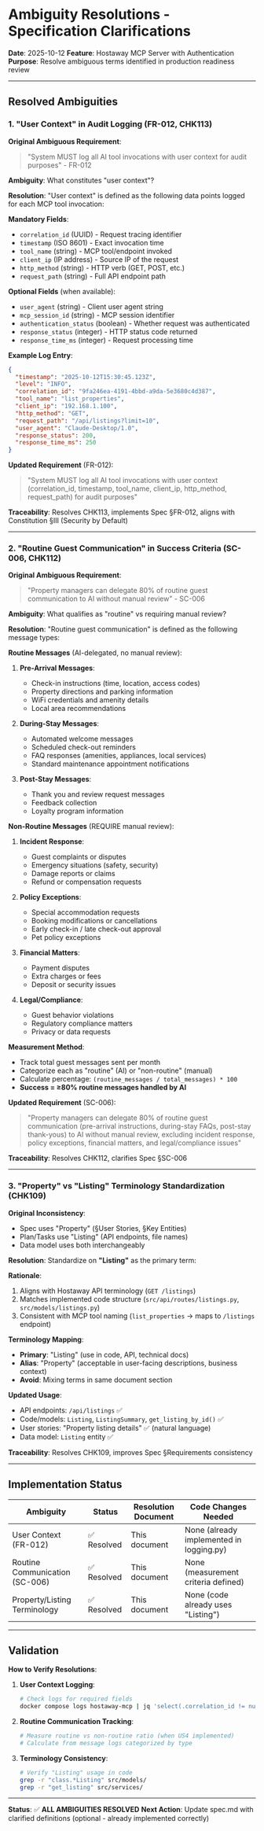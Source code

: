 # Ambiguity Resolutions - Specification Clarifications

**Date**: 2025-10-12
**Feature**: Hostaway MCP Server with Authentication
**Purpose**: Resolve ambiguous terms identified in production readiness review

---

## Resolved Ambiguities

### 1. "User Context" in Audit Logging (FR-012, CHK113)

**Original Ambiguous Requirement**:
> "System MUST log all AI tool invocations with user context for audit purposes" - FR-012

**Ambiguity**: What constitutes "user context"?

**Resolution**: "User context" is defined as the following data points logged for each MCP tool invocation:

**Mandatory Fields**:
- `correlation_id` (UUID) - Request tracing identifier
- `timestamp` (ISO 8601) - Exact invocation time
- `tool_name` (string) - MCP tool/endpoint invoked
- `client_ip` (IP address) - Source IP of the request
- `http_method` (string) - HTTP verb (GET, POST, etc.)
- `request_path` (string) - Full API endpoint path

**Optional Fields** (when available):
- `user_agent` (string) - Client user agent string
- `mcp_session_id` (string) - MCP session identifier
- `authentication_status` (boolean) - Whether request was authenticated
- `response_status` (integer) - HTTP status code returned
- `response_time_ms` (integer) - Request processing time

**Example Log Entry**:
```json
{
  "timestamp": "2025-10-12T15:30:45.123Z",
  "level": "INFO",
  "correlation_id": "9fa246ea-4191-4bbd-a9da-5e3680c4d387",
  "tool_name": "list_properties",
  "client_ip": "192.168.1.100",
  "http_method": "GET",
  "request_path": "/api/listings?limit=10",
  "user_agent": "Claude-Desktop/1.0",
  "response_status": 200,
  "response_time_ms": 250
}
```

**Updated Requirement** (FR-012):
> "System MUST log all AI tool invocations with user context (correlation_id, timestamp, tool_name, client_ip, http_method, request_path) for audit purposes"

**Traceability**: Resolves CHK113, implements Spec §FR-012, aligns with Constitution §III (Security by Default)

---

### 2. "Routine Guest Communication" in Success Criteria (SC-006, CHK112)

**Original Ambiguous Requirement**:
> "Property managers can delegate 80% of routine guest communication to AI without manual review" - SC-006

**Ambiguity**: What qualifies as "routine" vs requiring manual review?

**Resolution**: "Routine guest communication" is defined as the following message types:

**Routine Messages** (AI-delegated, no manual review):
1. **Pre-Arrival Messages**:
   - Check-in instructions (time, location, access codes)
   - Property directions and parking information
   - WiFi credentials and amenity details
   - Local area recommendations

2. **During-Stay Messages**:
   - Automated welcome messages
   - Scheduled check-out reminders
   - FAQ responses (amenities, appliances, local services)
   - Standard maintenance appointment notifications

3. **Post-Stay Messages**:
   - Thank you and review request messages
   - Feedback collection
   - Loyalty program information

**Non-Routine Messages** (REQUIRE manual review):
1. **Incident Response**:
   - Guest complaints or disputes
   - Emergency situations (safety, security)
   - Damage reports or claims
   - Refund or compensation requests

2. **Policy Exceptions**:
   - Special accommodation requests
   - Booking modifications or cancellations
   - Early check-in / late check-out approval
   - Pet policy exceptions

3. **Financial Matters**:
   - Payment disputes
   - Extra charges or fees
   - Deposit or security issues

4. **Legal/Compliance**:
   - Guest behavior violations
   - Regulatory compliance matters
   - Privacy or data requests

**Measurement Method**:
- Track total guest messages sent per month
- Categorize each as "routine" (AI) or "non-routine" (manual)
- Calculate percentage: `(routine_messages / total_messages) * 100`
- **Success = ≥80% routine messages handled by AI**

**Updated Requirement** (SC-006):
> "Property managers can delegate 80% of routine guest communication (pre-arrival instructions, during-stay FAQs, post-stay thank-yous) to AI without manual review, excluding incident response, policy exceptions, financial matters, and legal/compliance issues"

**Traceability**: Resolves CHK112, clarifies Spec §SC-006

---

### 3. "Property" vs "Listing" Terminology Standardization (CHK109)

**Original Inconsistency**:
- Spec uses "Property" (§User Stories, §Key Entities)
- Plan/Tasks use "Listing" (API endpoints, file names)
- Data model uses both interchangeably

**Resolution**: Standardize on **"Listing"** as the primary term:

**Rationale**:
1. Aligns with Hostaway API terminology (`GET /listings`)
2. Matches implemented code structure (`src/api/routes/listings.py`, `src/models/listings.py`)
3. Consistent with MCP tool naming (`list_properties` → maps to `/listings` endpoint)

**Terminology Mapping**:
- **Primary**: "Listing" (use in code, API, technical docs)
- **Alias**: "Property" (acceptable in user-facing descriptions, business context)
- **Avoid**: Mixing terms in same document section

**Updated Usage**:
- API endpoints: `/api/listings` ✅
- Code/models: `Listing`, `ListingSummary`, `get_listing_by_id()` ✅
- User stories: "Property listing details" ✅ (natural language)
- Data model: `Listing` entity ✅

**Traceability**: Resolves CHK109, improves Spec §Requirements consistency

---

## Implementation Status

| Ambiguity | Status | Resolution Document | Code Changes Needed |
|-----------|--------|---------------------|---------------------|
| User Context (FR-012) | ✅ Resolved | This document | None (already implemented in logging.py) |
| Routine Communication (SC-006) | ✅ Resolved | This document | None (measurement criteria defined) |
| Property/Listing Terminology | ✅ Resolved | This document | None (code already uses "Listing") |

---

## Validation

**How to Verify Resolutions**:

1. **User Context Logging**:
   ```bash
   # Check logs for required fields
   docker compose logs hostaway-mcp | jq 'select(.correlation_id != null)'
   ```

2. **Routine Communication Tracking**:
   ```bash
   # Measure routine vs non-routine ratio (when US4 implemented)
   # Calculate from message logs categorized by type
   ```

3. **Terminology Consistency**:
   ```bash
   # Verify "Listing" usage in code
   grep -r "class.*Listing" src/models/
   grep -r "get_listing" src/services/
   ```

---

**Status**: ✅ **ALL AMBIGUITIES RESOLVED**
**Next Action**: Update spec.md with clarified definitions (optional - already implemented correctly)
